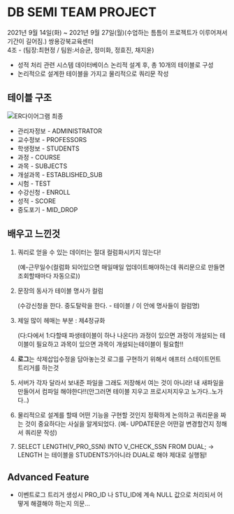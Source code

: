 # DB SEMI TEAM PROJECT
2021년 9월 14일(화) ~ 2021년 9월 27일(월)(수업하는 틈틈이 프로젝트가 이루어져서 기간이 길어짐.) 쌍용강북교육센터<br>
4조 - (팀장:최현정 / 팀원:서승균, 정미화, 정효진, 채지윤)
- 성적 처리 관련 시스템 데이터베이스 논리적 설계 후, 총 10개의 테이블로 구성
- 논리적으로 설계한 테이블을 가지고 물리적으로 쿼리문 작성
## 테이블 구조
![ER다이어그램 최종](https://user-images.githubusercontent.com/87711421/134931868-9a3782d0-90ea-4d11-bcb9-cb6acb7f4a62.PNG)

- 관리자정보 - ADMINISTRATOR
- 교수정보 - PROFESSORS
- 학생정보 - STUDENTS
- 과정 - COURSE
- 과목 - SUBJECTS
- 개설과목 - ESTABLISHED_SUB
- 시험 - TEST
- 수강신청 - ENROLL
- 성적 - SCORE
- 중도포기 - MID_DROP

## 배우고 느낀것
1. 쿼리로 얻을 수 있는 데이터는 절대 컬럼화시키지 않는다! 
    
    (예-근무일수(컬럼화 되어있으면 매일매일 업데이트해야하는데 쿼리문으로 만들면 조회할때마다 자동으로))
    
2. 문장의 동사가 테이블 명사가 컬럼 
    
    (수강신청을 한다. 중도탈락을 한다. - 테이블 / 이 안에 명사들이 컬럼명)
    
3. 제일 많이 헤매는 부분 : 제4정규화
    
    (다:다에서 1:다할때 파생테이블이 하나 나온다!) 과정이 있으면 과정이 개설되는 테이블이 필요하고 과목이 있으면 과목이 개설되는테이블이 필요함!!
    
4. **로그**는 삭제삽입수정을 담아놓는것
로그를 구현하기 위해서 애프터 스테이트먼트 트리거를 하는것
5. 서버가 각자 달라서 보내준 파일을 그래도 저장해서 여는 것이 아니라! 내 새파일을 만들어서 컴파일 해야한다!!(안그러면 테이블 지우고 프로시저지우고 노가다..노가다..)
6. 물리적으로 설계를 할때 어떤 기능을 구현할 것인지 정확하게 논의하고 쿼리문을 짜는 것이 중요하다는 사실을 알게되었다. (예- UPDATE문은 어떤걸 변경할건지 정해서 쿼리문 작성)
7. SELECT LENGTH(V_PRO_SSN) INTO V_CHECK_SSN
FROM DUAL; → LENGTH 는 테이블을 STUDENTS가아니라 DUAL로 해야 제대로 실행됨!
## Advanced Feature
- 이벤트로그 트리거 생성시 PRO_ID 나 STU_ID에 계속 NULL 값으로 처리되서 어떻게 해결해야 하는지 의문...

